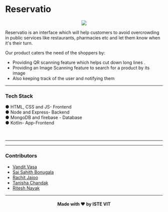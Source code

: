 # Reservatio

<p align="center"><a href="https://istevit.in/" target="_blank">
	<img src="https://ik.imagekit.io/pjbsfzv5ci/111881788-33353b80-89d8-11eb-9db1-746eba087b05_60cRdfJ_4C.png?updatedAt=1636800410212"> </a>
</p>

Reservatio is an interface which will help customers to avoid overcrowding in public services like restaurants, pharmacies etc and let them know when it's their turn.<br>

Our product caters the need of the shoppers by:<br>

<ul>
<li>Providing QR scanning feature which helps cut down long lines .</li>
<li>Providing an Image Scanning feature to search for a product by its image</li>
<li>Also keeping track of the user and notifying them</li>
</ul>

<hr>

 ### Tech Stack 

●	HTML, CSS and  JS- Frontend<br>
●	Node and Express- Backend<br>
●	MongoDB and firebase - Database<br>
●	Kotlin- App-Frontend<br>
<br>
<br>
  <hr>
  
 <hr>

 ### Contributors

- <a href="https://github.com/vendz">Vandit Vasa</a>
- <a href="https://github.com/sai-sahith7">Sai Sahith Bonugala</a>
- <a href="https://github.com/rachitjajoo">Rachit Jajoo</a>
- <a href="https://github.com/tchandak03">Tanisha Chandak</a>
- <a href="https://github.com/">Ritesh Nayak</a>

 <hr>

<h4 align="center">Made with ❤️ by ISTE VIT </h4>
